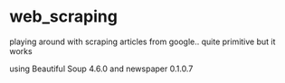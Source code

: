 # web_scraping
playing around with scraping articles from google.. quite primitive but it works

using Beautiful Soup 4.6.0 and newspaper 0.1.0.7

